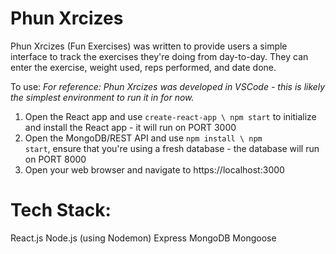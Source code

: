 # Phun Xrcizes
Phun Xrcizes (Fun Exercises) was written to provide users a simple interface to track the exercises they're doing from day-to-day. They can enter the exercise, weight used, reps performed, and date done.

To use:
*For reference: Phun Xrcizes was developed in VSCode - this is likely the simplest environment to run it in for now.*
1. Open the React app and use <code>create-react-app \ npm start</code> to initialize and install the React app - it will run on PORT 3000
2. Open the MongoDB/REST API and use <code>npm install \ npm start</code>, ensure that you're using a fresh database - the database will run on PORT 8000
3. Open your web browser and navigate to https://localhost:3000

# Tech Stack:
React.js
Node.js (using Nodemon)
Express
MongoDB
Mongoose



